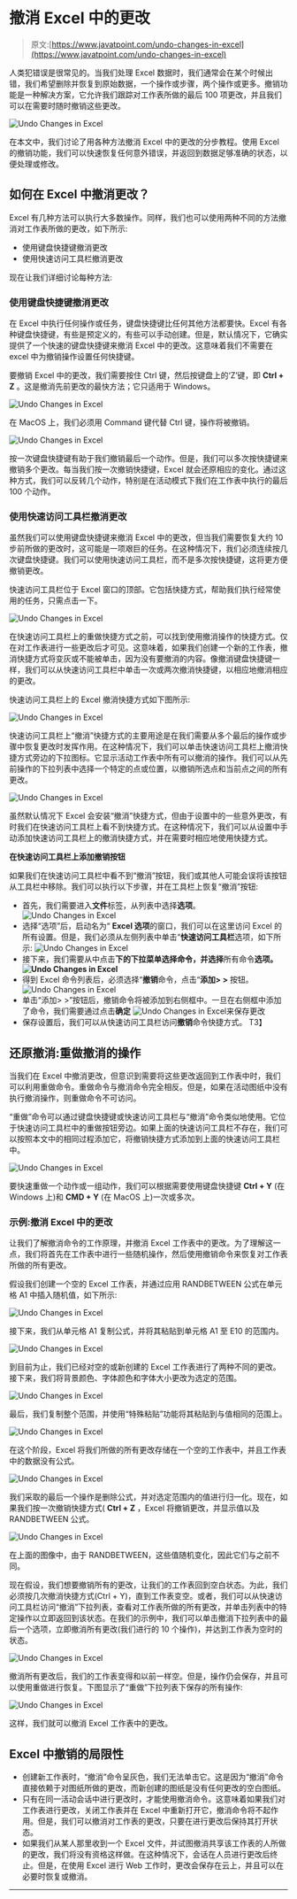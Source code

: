 # 撤消 Excel 中的更改

> 原文:[https://www.javatpoint.com/undo-changes-in-excel](https://www.javatpoint.com/undo-changes-in-excel)

人类犯错误是很常见的。当我们处理 Excel 数据时，我们通常会在某个时候出错，我们希望删除并恢复到原始数据，一个操作或步骤，两个操作或更多。撤销功能是一种解决方案，它允许我们跟踪对工作表所做的最后 100 项更改，并且我们可以在需要时随时撤销这些更改。

![Undo Changes in Excel](img/d074ab1d7415a454e163e3f2564afa1f.png)

在本文中，我们讨论了用各种方法撤消 Excel 中的更改的分步教程。使用 Excel 的撤销功能，我们可以快速恢复任何意外错误，并返回到数据足够准确的状态，以便处理或修改。

## 如何在 Excel 中撤消更改？

Excel 有几种方法可以执行大多数操作。同样，我们也可以使用两种不同的方法撤消对工作表所做的更改，如下所示:

*   使用键盘快捷键撤消更改
*   使用快速访问工具栏撤消更改

现在让我们详细讨论每种方法:

### 使用键盘快捷键撤消更改

在 Excel 中执行任何操作或任务，键盘快捷键比任何其他方法都要快。Excel 有各种键盘快捷键，有些是预定义的，有些可以手动创建。但是，默认情况下，它确实提供了一个快速的键盘快捷键来撤消 Excel 中的更改。这意味着我们不需要在 excel 中为撤销操作设置任何快捷键。

要撤销 Excel 中的更改，我们需要按住 Ctrl 键，然后按键盘上的‘Z’键，即 **Ctrl + Z** 。这是撤消先前更改的最快方法；它只适用于 Windows。

![Undo Changes in Excel](img/ea17f2f139a109ad8b7b6a1db44b8caf.png)

在 MacOS 上，我们必须用 Command 键代替 Ctrl 键，操作将被撤销。

![Undo Changes in Excel](img/3a57310d5ab73cd27a6b8e348451440d.png)

按一次键盘快捷键有助于我们撤销最后一个动作。但是，我们可以多次按快捷键来撤销多个更改。每当我们按一次撤销快捷键，Excel 就会还原相应的变化。通过这种方式，我们可以反转几个动作，特别是在活动模式下我们在工作表中执行的最后 100 个动作。

### 使用快速访问工具栏撤消更改

虽然我们可以使用键盘快捷键来撤消 Excel 中的更改，但当我们需要恢复大约 10 步前所做的更改时，这可能是一项艰巨的任务。在这种情况下，我们必须连续按几次键盘快捷键。我们可以使用快速访问工具栏，而不是多次按快捷键，这将更方便撤销更改。

快速访问工具栏位于 Excel 窗口的顶部。它包括快捷方式，帮助我们执行经常使用的任务，只需点击一下。

![Undo Changes in Excel](img/1c3483910d543032ebb7ae746d2494f6.png)

在快速访问工具栏上的重做快捷方式之前，可以找到使用撤消操作的快捷方式。仅在对工作表进行一些更改后才可见。这意味着，如果我们创建一个新的工作表，撤消快捷方式将变灰或不能被单击，因为没有要撤消的内容。像撤消键盘快捷键一样，我们可以从快速访问工具栏中单击一次或两次撤消快捷键，以相应地撤消相应的更改。

快速访问工具栏上的 Excel 撤消快捷方式如下图所示:

![Undo Changes in Excel](img/b4b37c67cf32bf61c07ca5cd38c9ccb4.png)

快速访问工具栏上“撤消”快捷方式的主要用途是在我们需要从多个最后的操作或步骤中恢复更改时发挥作用。在这种情况下，我们可以单击快速访问工具栏上撤消快捷方式旁边的下拉图标。它显示活动工作表中所有可以撤消的操作。我们可以从先前操作的下拉列表中选择一个特定的点或位置，以撤销所选点和当前点之间的所有更改。

![Undo Changes in Excel](img/f63deb056c776b2d7bf992053846361e.png)

虽然默认情况下 Excel 会安装“撤消”快捷方式，但由于设置中的一些意外更改，有时我们在快速访问工具栏上看不到快捷方式。在这种情况下，我们可以从设置中手动添加快速访问工具栏上的撤消快捷方式，并在需要时相应地使用快捷方式。

**在快速访问工具栏上添加撤销按钮**

如果我们在快速访问工具栏中看不到“撤消”按钮，我们或其他人可能会误将该按钮从工具栏中移除。我们可以执行以下步骤，并在工具栏上恢复“撤消”按钮:

*   首先，我们需要进入**文件**标签，从列表中选择**选项**。
    ![Undo Changes in Excel](img/ee660744d365967ea0744f6c1f69ec35.png)
*   选择“选项”后，启动名为“ **Excel 选项**的窗口，我们可以在这里访问 Excel 的所有设置。但是，我们必须从左侧列表中单击“**快速访问工具栏**选项，如下所示:
    ![Undo Changes in Excel](img/5b13cf89055cf72fb1147cd8382c7f76.png)
*   接下来，我们需要从中点击**下的下拉菜单选择命令，并选择**所有命令**选项。
    ![Undo Changes in Excel](img/327a7b26ce7d4250a61207b299364b13.png)**
*   得到 Excel 命令列表后，必须选择“**撤销**命令，点击“**添加> >** 按钮。
    ![Undo Changes in Excel](img/16d2c84bed492d9a16cdc46cfc3c6993.png)
*   单击“添加> >”按钮后，撤销命令将被添加到右侧框中。一旦在右侧框中添加了命令，我们需要通过点击**确定**
    ![Undo Changes in Excel](img/cb6f59a7b67762196190bed144b57b6b.png)来保存更改
*   保存设置后，我们可以从快速访问工具栏访问**撤销**命令快捷方式。
    T3】

## 还原撤消:重做撤消的操作

当我们在 Excel 中撤消更改，但意识到需要将这些更改返回到工作表中时，我们可以利用重做命令。重做命令与撤消命令完全相反。但是，如果在活动图纸中没有执行撤消操作，则重做命令不可访问。

“重做”命令可以通过键盘快捷键或快速访问工具栏与“撤消”命令类似地使用。它位于快速访问工具栏中的重做按钮旁边。如果上面的快速访问工具栏不存在，我们可以按照本文中的相同过程添加它，将撤销快捷方式添加到上面的快速访问工具栏中。

![Undo Changes in Excel](img/e8b8021bebbb4634d9bf2698449958e3.png)

要快速重做一个动作或一组动作，我们可以根据需要使用键盘快捷键 **Ctrl + Y** (在 Windows 上)和 **CMD + Y** (在 MacOS 上)一次或多次。

### 示例:撤消 Excel 中的更改

让我们了解撤消命令的工作原理，并撤消 Excel 工作表中的更改。为了理解这一点，我们将首先在工作表中进行一些随机操作，然后使用撤销命令来恢复对工作表所做的所有更改。

假设我们创建一个空的 Excel 工作表，并通过应用 RANDBETWEEN 公式在单元格 A1 中插入随机值，如下所示:

![Undo Changes in Excel](img/68b88b02058702f6c789cd2f3792c175.png)

接下来，我们从单元格 A1 复制公式，并将其粘贴到单元格 A1 至 E10 的范围内。

![Undo Changes in Excel](img/2aab9818d391260e745dea44f7d55104.png)

到目前为止，我们已经对空的或新创建的 Excel 工作表进行了两种不同的更改。接下来，我们将背景颜色、字体颜色和字体大小更改为选定的范围。

![Undo Changes in Excel](img/d4ed6fd907010152b8d0efbcf4290661.png)

最后，我们复制整个范围，并使用“特殊粘贴”功能将其粘贴到与值相同的范围上。

![Undo Changes in Excel](img/50ac5ded7b435e13d2289321b2ed19bc.png)

在这个阶段，Excel 将我们所做的所有更改存储在一个空的工作表中，并且工作表中的数据没有公式。

![Undo Changes in Excel](img/265952f655581ed1a8db4567dd171c18.png)

我们采取的最后一个操作是删除公式，并对选定范围内的值进行归一化。现在，如果我们按一次撤销快捷方式( **Ctrl + Z** ，Excel 将撤销更改，并显示值以及 RANDBETWEEN 公式。

![Undo Changes in Excel](img/12d597f693b4f9dc86f7f6b4c41f2483.png)

在上面的图像中，由于 RANDBETWEEN，这些值随机变化，因此它们与之前不同。

现在假设，我们想要撤销所有的更改，让我们的工作表回到空白状态。为此，我们必须按几次撤消快捷方式(Ctrl + Y)，直到工作表变空。或者，我们可以从快速访问工具栏访问“撤消”下拉列表，查看对工作表所做的所有更改，并单击列表中的特定操作以立即返回到该状态。在我们的示例中，我们可以单击撤消下拉列表中的最后一个选项，立即撤消所有更改(我们进行的 10 个操作)，并达到工作表为空时的状态。

![Undo Changes in Excel](img/3c8d602fce3c372db7577eb774ca242d.png)

撤消所有更改后，我们的工作表变得和以前一样空。但是，操作仍会保存，并且可以使用重做进行恢复。下图显示了“重做”下拉列表下保存的所有操作:

![Undo Changes in Excel](img/3db146533eb6949f79459478e5a082a7.png)

这样，我们就可以撤消 Excel 工作表中的更改。

## Excel 中撤销的局限性

*   创建新工作表时，“撤消”命令呈灰色，我们无法单击它。这是因为“撤消”命令直接依赖于对图纸所做的更改，而新创建的图纸是没有任何更改的空白图纸。
*   只有在同一活动会话中进行更改时，才能使用撤消命令。这意味着如果我们对工作表进行更改，关闭工作表并在 Excel 中重新打开它，撤消命令将不起作用。但是，我们可以撤消对工作表的更改，只要在进行更改后保持其打开状态。
*   如果我们从某人那里收到一个 Excel 文件，并试图撤消共享该工作表的人所做的更改，我们将没有资格这样做。在这种情况下，会话在人员进行更改后终止。但是，在使用 Excel 进行 Web 工作时，更改会保存在云上，并且可以在必要时恢复或撤消。

* * *